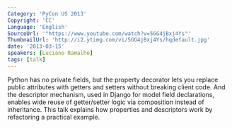 ```yaml
---
Category: 'PyCon US 2013'
Copyright: 'CC'
Language: 'English'
SourceUrl: '"https://www.youtube.com/watch?v=5GG4jBxj4Ys"'
ThumbnailUrl: 'http://i2.ytimg.com/vi/5GG4jBxj4Ys/hqdefault.jpg'
date: '2013-03-15'
speakers: [Luciano Ramalho]
tags: [talk]
---
```

Python has no private fields, but the property decorator lets you replace public attributes with getters and setters without breaking client code. And the descriptor mechanism, used in Django for model field declarations, enables wide reuse of getter/setter logic via composition instead of inheritance. This talk explains how properties and descriptors work by refactoring a practical example.